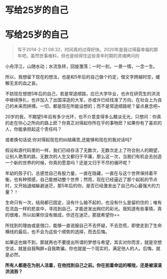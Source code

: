 # 写给25岁的自己


# 写给25岁的自己

> 写于2014-2-21 08:32，时间真的过得好快。2020年是我过得最幸福的那年吧。虽然世事难料，但也是经得住这些青年时期的灵魂拷问的

小舟浮江，山随水动；水流急转，回旋激荡；一时一刻，一景一情，一念一生。

所以，我想留下现在的想法，也是和5年后的自己做个约定，借文字跨越时空，缓解无言的血之哀。

不妨现在想想5年后的自己，若是常途顺路，应已大学毕业，也许在研究生的洪流中继续挣扎，也许加入了出国深造的大军，亦或许已经找准了方向，在社会上为自己的未来而拼搏。一切，都是现在所能设想的；而不是常途顺路呢？留点悬念吧~

20岁的我，不期望5年后有多少光环，也不介意变得多么黯淡无光，只想问：你真的走在你心之所向的路上麽？你真正对得起你所在乎的事物麽？如果你有了喜欢的人，你能承担起这个责任吗？

或者换句话说:你对得起现在的纠结痛苦,还能够和现在的我对话吗?

假设和源代码里的一样，我们已经存活了无数次，无数次走上了符合别人的期望，让别人艳羡的路，无数次的人生又都归于平庸，那么这一次，当我们有机会去创造一个新的世界的时候，你真的愿意吗？还是又归于不尽的循环呢？

年幼的孩子们，总感觉自己有股力量，一直在隐藏，一直在与这个世界保持着平衡，也有种预感，自己能撼动整个世界；然而，现在已经逼近了那个起航的节点时，又开始退缩躲避迷茫，那5年后的你，是否已经激发出了自己内心最强大的力量？！

生命只有一次，结局都已固定，没有什么输不起的，也没有什么是留的住的；唯有在流血一样的悲哀中，寻找到自己，才能迸发出绚烂的彩光。我知道有些事情，真的很难，所以如果你没有做成，你还在迷茫，那就希望你==

所找到的理由或是借口，能够一直说服自己不去怀疑，不去恐慌，即使走到了生命横线的最后，也不会为这些个顺势的选择，而去后悔。

如果这也做不到，那就再也不要提出所谓的梦想与希望，其实对你而言，就是空想空谈，就是自我陶醉+自我欺骗，你也就是一个现实的，满足他人的人。后悔，就是必然。

**所有人都是在为别人活着，在他找到自己之前。你在扼着命运的喉咙，还是被滚滚洪流吞？**

